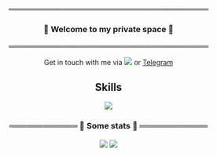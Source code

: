 <p align="center">═════════════════════════════════════════</p>
<h3 align="center" href="google.com"> 👋 Welcome to my private space 👋 </h3>
<p align="center">═════════════════════════════════════════</p>
<p align="center">Get in touch with me via <a href="https://discordapp.com/users/361867960714919947"> <img src="https://skillicons.dev/icons?i=discord" /></a> or <a href="https://t.me/Kpyr0">Telegram</a>
</p>
<p align="center" >
  <h2 align="center">Skills</h2>
</p>
<p align="center">
  <a href="">
    <img src="https://skillicons.dev/icons?i=github,js,html,css,ps,figma,flask,c,cs,cpp,py" />
  </a>
</p>
<h3 align="center">════════════ 🤩 Some stats 🤩 ════════════</h3>
<p align="center">
  <img align="center" src="https://github-readme-stats.vercel.app/api/top-langs/?username=Kpyr&hide=html,css&title_color=ffffff&text_color=c9cacc&icon_color=4AB197&bg_color=1A2B34"/>
  <img align="center" src="https://github-readme-stats.vercel.app/api?username=Kpyr&show_icons=true&line_height=27&count_private=true&title_color=ffffff&text_color=c9cacc&icon_color=4AB097&bg_color=1A2B34" />
</p>


